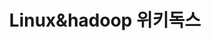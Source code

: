 ---
title: Linux&hadoop 위키독스
tags: [linux, hadoop, wikidocs]
style: fill
color: light
description: Linux&hadoop 내용을 정리한 위키독스
external_url: https://www.notion.so/Django-d37ca22082b54ef7a091da560862e1f1
---